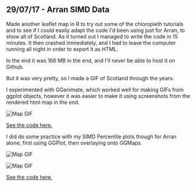 29/07/17 - Arran SIMD Data
--------

Made another leaflet map in R to try out some of the chloropleth tutorials and to see if I could easily adapt the code I'd been using just for Arran, to show all of Scotland.
As it turned out I managed to write the code in 15 minutes. It then crashed immediately, and I had to leave the computer running all night in order to export it as HTML.

In the end it was 166 MB in the end, and I'll never be able to host it on Github.

But it was very pretty, so I made a GIF of Scotland through the years.

I experimented with GGanimate, which worked well for making GIFs from ggplot objects, however it was easier to make it using screenshots from the rendered html map in the end.

![Map GIF](https://fergustaylor.github.io/Arran/gif4.gif)

[See the code here.](https://fergustaylor.github.io/Arran/Map_Code.html#map4_arran_vs_scotland)

I did do some practice with my SIMD Percentile plots though for Arran alone; first using GGPlot, then overlaying onto GGMaps.


![Map GIF](https://fergustaylor.github.io/Arran/output2.gif)

![Map GIF](https://fergustaylor.github.io/Arran/output3.gif)

[See the code here.](https://fergustaylor.github.io/Arran/GGAnimate.html#creating_animated_maps)


